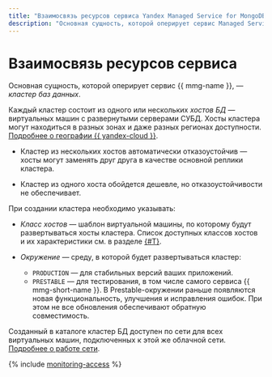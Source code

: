 ```yaml
---
title: "Взаимосвязь ресурсов сервиса Yandex Managed Service for MongoDB"
description: "Основная сущность, которой оперирует сервис Managed Service for MongoDB, — кластер баз данных. Каждый кластер состоит из одного или нескольких хостов БД — виртуальных машин с развернутыми серверами СУБД. Хосты кластера могут находиться в разных зонах доступности. Кластер из нескольких хостов автоматически отказоустойчив — один из хостов-реплик возьмет на себя роль мастера, если текущий хост-мастер выйдет из строя."
---
```


# Взаимосвязь ресурсов сервиса

Основная сущность, которой оперирует сервис {{ mmg-name }}, — _кластер баз данных_.

Каждый кластер состоит из одного или нескольких _хостов БД_ — виртуальных машин с развернутыми серверами СУБД. Хосты кластера могут находиться в разных зонах и даже разных регионах доступности. [Подробнее о географии {{ yandex-cloud }}](../../overview/concepts/geo-scope.md).

* Кластер из нескольких хостов автоматически отказоустойчив — хосты могут заменять друг друга в качестве основной реплики кластера.

* Кластер из одного хоста обойдется дешевле, но отказоустойчивости не обеспечивает.

При создании кластера необходимо указывать:
* _Класс хостов_ — шаблон виртуальной машины, по которому будут развертываться хосты кластера. Список доступных классов хостов и их характеристики см. в разделе [{#T}](instance-types.md).

* _Окружение_ — среду, в которой будет развертываться кластер:
   *  `PRODUCTION` — для стабильных версий ваших приложений.
   *  `PRESTABLE` — для тестирования, в том числе самого сервиса {{ mmg-short-name }}. В Prestable-окружении раньше появляются новая функциональность, улучшения и исправления ошибок. При этом не все обновления обеспечивают обратную совместимость.

Созданный в каталоге кластер БД доступен по сети для всех виртуальных машин, подключенных к этой же облачной сети. [Подробнее о работе сети](../../vpc/).

{% include [monitoring-access](../../_includes/mdb/monitoring-access.md) %}
